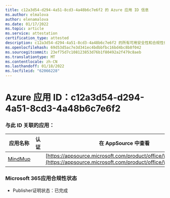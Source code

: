 ```yaml
---
title: c12a3d54-d294-4a51-8cd3-4a48b6c7e6f2 的 Azure 应用 ID 信息
ms.author: elmalova
author: elenamalova
ms.date: 01/17/2022
ms.topic: article
ms.service: attestation
certification_type: attested
description: c12a3d54-d294-4a51-8cd3-4a48b6c7e6f2 的所有可用安全性和合规性信息。
ms.openlocfilehash: 69d53d5ac7e3d341ec4bdbbfbc16bd4bc8b8f042
ms.sourcegitcommit: 23ef75d7c108123853d76b1f80492a2f479c8aeb
ms.translationtype: MT
ms.contentlocale: zh-CN
ms.lasthandoff: 01/18/2022
ms.locfileid: "62066228"
---
```

# <a name="azure-app-id-c12a3d54-d294-4a51-8cd3-4a48b6c7e6f2"></a>Azure 应用 ID：c12a3d54-d294-4a51-8cd3-4a48b6c7e6f2


### <a name="apps-associated-with-this-id"></a>与此 ID 关联的应用：
| **应用名称** | **认证** | **在 AppSource 中查看** |
|--------------|---------------|-----------------------|
| [MindMup](https://docs.microsoft.com/microsoft-365-app-certification/forward/WA200001759) |  | [https://appsource.microsoft.com/product/office/WA200001759](https://appsource.microsoft.com/product/office/WA200001759) |

### <a name="microsoft-365-app-compliance-status"></a>Microsoft 365应用合规性状态
- Publisher证明状态：已完成
